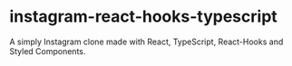 # instagram-react-hooks-typescript
A simply Instagram clone made with React, TypeScript, React-Hooks and Styled Components.
